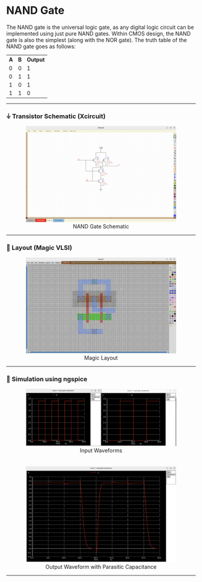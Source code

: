 # NAND Gate

The NAND gate is the universal logic gate, as any digital logic circuit can be implemented using just pure NAND gates. Within CMOS design, the NAND gate is also the simplest (along with the NOR gate). The truth table of the NAND gate goes as follows:

<div align="center">
  <table>
    <tr>
      <th>A</th>
      <th>B</th>
      <th>Output</th>
    </tr>
    <tr>
      <td>0</td>
      <td>0</td>
      <td>1</td>
    </tr>
    <tr>
      <td>0</td>
      <td>1</td>
      <td>1</td>
    </tr>
    <tr>
      <td>1</td>
      <td>0</td>
      <td>1</td>
    </tr>
    <tr>
      <td>1</td>
      <td>1</td>
      <td>0</td>
    </tr>
  </table>
</div>

---
### ⏚ Transistor Schematic (Xcircuit)

<div align="center">
  <img src="./NAND_Schematic.png" alt="NAND Gate Layout" width="400"/>
</div>
<div align="center">
  NAND Gate Schematic
  </div>
  
---

### 🧱 Layout (Magic VLSI)

<div align="center">
  <img src="./NAND_Layout.png" alt="NAND Gate Layout" width="400"/>
</div>
<div align="center">
  Magic Layout
  </div>
  
--- 

### 🧮 Simulation using ngspice 
<div align="center">
  <img src="./NAND_Input.png" alt="NAND Gate Layout" width="400"/>
</div>
<div align="center">
  Input Waveforms
</div>
<br/>
<br/>

<div align="center">
  <img src="./NAND_Output.png" alt="NAND Gate Layout" width="400"/>
</div>
<div align="center">
  Output Waveform with Parasitic Capacitance
  </div>
  
---

